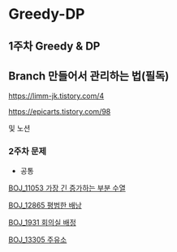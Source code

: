 # Greedy-DP
1주차 Greedy &amp; DP
---
## Branch 만들어서 관리하는 법(필독)

https://limm-jk.tistory.com/4

https://epicarts.tistory.com/98

및 노션

### 2주차 문제

- 공통

[BOJ_11053 가장 긴 증가하는 부분 수열](https://www.acmicpc.net/problem/11053)

[BOJ_12865 평범한 배낭](https://www.acmicpc.net/problem/12865)

[BOJ_1931 회의실 배정](https://www.acmicpc.net/problem/1931)

[BOJ_13305 주유소](https://www.acmicpc.net/problem/13305)

